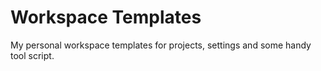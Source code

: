 # Workspace Templates

My personal workspace templates for projects, settings and some handy tool script.